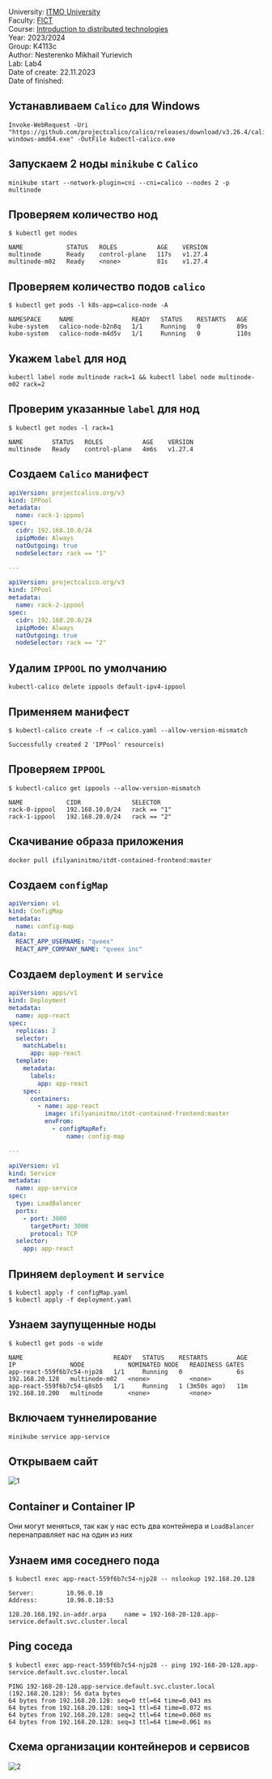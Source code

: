 University: [ITMO University](https://itmo.ru/ru/) \
Faculty: [FICT](https://fict.itmo.ru) \
Course: [Introduction to distributed technologies](https://github.com/itmo-ict-faculty/introduction-to-distributed-technologies) \
Year: 2023/2024 \
Group: K4113с \
Author: Nesterenko Mikhail Yurievich \
Lab: Lab4 \
Date of create: 22.11.2023 \
Date of finished: <none>

## Устанавливаем `Calico` для Windows
    Invoke-WebRequest -Uri "https://github.com/projectcalico/calico/releases/download/v3.26.4/calicoctl-windows-amd64.exe" -OutFile kubectl-calico.exe

## Запускаем 2 ноды `minikube` с `Calico`
    minikube start --network-plugin=cni --cni=calico --nodes 2 -p multinode

## Проверяем количество нод
    $ kubectl get nodes
```
NAME            STATUS   ROLES           AGE    VERSION
multinode       Ready    control-plane   117s   v1.27.4
multinode-m02   Ready    <none>          81s    v1.27.4
```

## Проверяем количество подов `calico`
    $ kubectl get pods -l k8s-app=calico-node -A
```
NAMESPACE     NAME                READY   STATUS    RESTARTS   AGE
kube-system   calico-node-b2n8q   1/1     Running   0          89s
kube-system   calico-node-m4d5v   1/1     Running   0          110s
```
## Укажем `label` для нод
    kubectl label node multinode rack=1 && kubectl label node multinode-m02 rack=2

## Проверим указанные `label` для нод
    $ kubectl get nodes -l rack=1
```
NAME        STATUS   ROLES           AGE    VERSION
multinode   Ready    control-plane   4m6s   v1.27.4
```

## Создаем `Calico` манифест
``` yaml
apiVersion: projectcalico.org/v3
kind: IPPool
metadata:
  name: rack-1-ippool
spec:
  cidr: 192.168.10.0/24
  ipipMode: Always
  natOutgoing: true
  nodeSelector: rack == "1"

---

apiVersion: projectcalico.org/v3
kind: IPPool
metadata:
  name: rack-2-ippool
spec:
  cidr: 192.168.20.0/24
  ipipMode: Always
  natOutgoing: true
  nodeSelector: rack == "2"
```

## Удалим `IPPOOL` по умолчанию
    kubectl-calico delete ippools default-ipv4-ippool

## Применяем манифест
    $ kubectl-calico create -f -< calico.yaml --allow-version-mismatch
```
Successfully created 2 'IPPool' resource(s)
```

## Проверяем `IPPOOL`
    $ kubectl-calico get ippools --allow-version-mismatch
```
NAME            CIDR              SELECTOR
rack-0-ippool   192.168.10.0/24   rack == "1"
rack-1-ippool   192.168.20.0/24   rack == "2"
```

## Скачивание образа приложения
    docker pull ifilyaninitmo/itdt-contained-frontend:master

## Создаем `configMap`
``` yaml
apiVersion: v1
kind: ConfigMap
metadata:
  name: config-map
data:
  REACT_APP_USERNAME: "qveex"
  REACT_APP_COMPANY_NAME: "qveex inc"
```

## Создаем `deployment` и `service`
``` yaml
apiVersion: apps/v1
kind: Deployment
metadata:
  name: app-react
spec:
  replicas: 2
  selector:
    matchLabels:
      app: app-react
  template:
    metadata:
      labels:
        app: app-react
    spec:
      containers:
        - name: app-react
          image: ifilyaninitmo/itdt-contained-frontend:master
          envFrom:
            - configMapRef:
                name: config-map

---

apiVersion: v1
kind: Service
metadata:
  name: app-service
spec:
  type: LoadBalancer
  ports:
    - port: 3000
      targetPort: 3000
      protocol: TCP
  selector:
    app: app-react
```

## Приняем `deployment` и `service`
    $ kubectl apply -f configMap.yaml
    $ kubectl apply -f deployment.yaml

## Узнаем заупущенные ноды
    $ kubectl get pods -o wide
```
NAME                         READY   STATUS    RESTARTS        AGE   IP               NODE            NOMINATED NODE   READINESS GATES
app-react-559f6b7c54-njp28   1/1     Running   0               6s    192.168.20.128   multinode-m02   <none>           <none>
app-react-559f6b7c54-q8sb5   1/1     Running   1 (3m50s ago)   11m   192.168.10.200   multinode       <none>           <none>
```

## Включаем туннелирование
    minikube service app-service

## Открываем сайт
![1](front1.png)

## Container и Container IP
Они могут меняться, так как у нас есть два контейнера и `LoadBalancer` перенаправляет нас на один из них

## Узнаем имя соседнего пода
    $ kubectl exec app-react-559f6b7c54-njp28 -- nslookup 192.168.20.128
```
Server:         10.96.0.10
Address:        10.96.0.10:53

128.20.168.192.in-addr.arpa     name = 192-168-20-128.app-service.default.svc.cluster.local
```

## Ping соседа
    $ kubectl exec app-react-559f6b7c54-njp28 -- ping 192-168-20-128.app-service.default.svc.cluster.local
```
PING 192-168-20-128.app-service.default.svc.cluster.local (192.168.20.128): 56 data bytes
64 bytes from 192.168.20.128: seq=0 ttl=64 time=0.043 ms
64 bytes from 192.168.20.128: seq=1 ttl=64 time=0.072 ms
64 bytes from 192.168.20.128: seq=2 ttl=64 time=0.060 ms
64 bytes from 192.168.20.128: seq=3 ttl=64 time=0.061 ms
```

## Схема организации контейнеров и сервисов
![2](lab4.png)